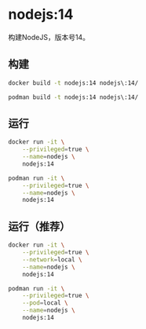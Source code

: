 # nodejs:14

构建NodeJS，版本号14。

## 构建
```bash
docker build -t nodejs:14 nodejs\:14/

podman build -t nodejs:14 nodejs\:14/
```

## 运行
```bash
docker run -it \
    --privileged=true \
    --name=nodejs \
    nodejs:14

podman run -it \
    --privileged=true \
    --name=nodejs \
    nodejs:14
```

## 运行（推荐）
```bash
docker run -it \
    --privileged=true \
    --network=local \
    --name=nodejs \
    nodejs:14

podman run -it \
    --privileged=true \
    --pod=local \
    --name=nodejs \
    nodejs:14
```
